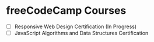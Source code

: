 # freeCodeCamp Courses

 - [ ] Responsive Web Design Certification (In Progress)
 - [ ] JavaScript Algorithms and Data Structures Certification
